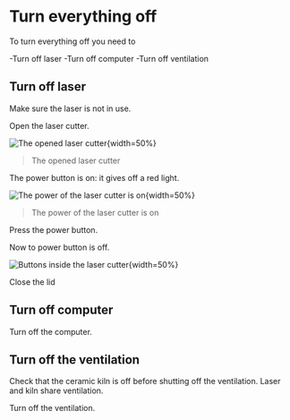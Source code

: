 # Turn everything off

To turn everything off you need to

-Turn off laser
-Turn off computer
-Turn off ventilation

## Turn off laser

Make sure the laser is not in use.

Open the laser cutter.

![The opened laser cutter](laser_cutter_open.jpg){width=50%}

> The opened laser cutter

The power button is on: it gives off a red light.

![The power of the laser cutter is on](laser_cutter_power_on.jpg){width=50%}

> The power of the laser cutter is on

Press the power button.

Now to power button is off.

![Buttons inside the laser cutter](laser_cutter_inside_buttons.jpg){width=50%}

Close the lid

## Turn off computer

Turn off the computer.

## Turn off the ventilation

Check that the ceramic kiln is off before shutting off the ventilation. Laser and kiln share ventilation.

Turn off the ventilation.


